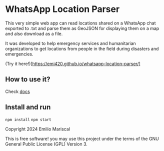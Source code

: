 # WhatsApp Location Parser

This very simple web app can read locations shared on a WhatsApp chat exported to .txt
and parse them as GeoJSON for displaying them on a map and also download as a file.

It was developed to help emergency services and humanitarian organizations to get
locations from people in the field during disasters and emergencies.

(Try it here!)[https://emi420.github.io/whatsapp-location-parser/]

## How to use it?

Check [docs](https://github.com/emi420/whatsapp-location-parser/tree/master/docs)

## Install and run

`npm install`
`npm start`

Copyright 2024 Emilio Mariscal

This is free software! you may use this project under the terms of the GNU General Public License (GPL) Version 3.
